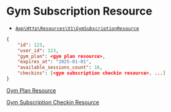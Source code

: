 # Gym Subscription Resource

- [`App\Http\Resources\V1\GymSubscriptionResource`](../../../src/app/Http/Resources/V1/GymSubscriptionResource.php)

```json
{
    "id": 123,
    "user_id": 123,
    "gym_plan": <gym plan resource>,
    "expires_at": "2025-01-01",
    "available_sessions_count": 16,
    "checkins": [<gym subscription checkin resource>, ...]
}
```

[Gym Plan Resource](gym_plan.md)

[Gym Subscription Checkin Resource](gym_subscription_checkin.md)
